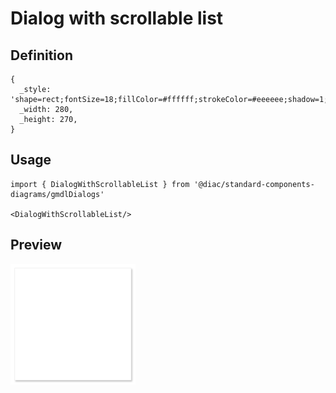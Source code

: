 # Dialog with scrollable list

## Definition

```
{
  _style: 'shape=rect;fontSize=18;fillColor=#ffffff;strokeColor=#eeeeee;shadow=1;',
  _width: 280,
  _height: 270,
}
```

## Usage

```
import { DialogWithScrollableList } from '@diac/standard-components-diagrams/gmdlDialogs'

<DialogWithScrollableList/>
```

## Preview

<img src="./dialog-with-scrollable-list.png" width="200"/>
